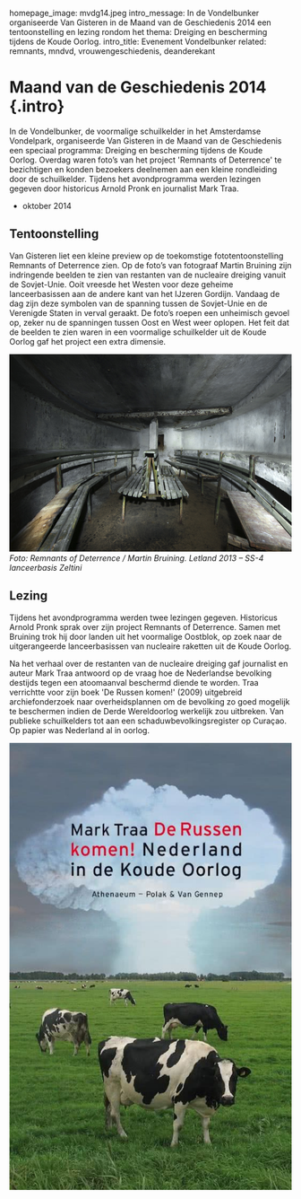 homepage_image: mvdg14.jpeg
intro_message: In de Vondelbunker organiseerde Van Gisteren in de Maand van de Geschiedenis 2014 een tentoonstelling en lezing rondom het thema: Dreiging en bescherming tijdens de Koude Oorlog.
intro_title: Evenement Vondelbunker
related: remnants, mndvd, vrouwengeschiedenis, deanderekant


# Maand van de Geschiedenis 2014 {.intro}

In de Vondelbunker, de voormalige schuilkelder in het Amsterdamse Vondelpark, organiseerde Van Gisteren in de Maand van de Geschiedenis een speciaal programma: Dreiging en bescherming tijdens de Koude Oorlog. Overdag waren foto’s van het project 'Remnants of Deterrence' te bezichtigen en konden bezoekers deelnemen aan een kleine rondleiding door de schuilkelder. Tijdens het avondprogramma werden lezingen gegeven door historicus Arnold Pronk en journalist Mark Traa.

- oktober 2014

## Tentoonstelling
Van Gisteren liet een kleine preview op de toekomstige fototentoonstelling Remnants of Deterrence zien. Op de foto’s van fotograaf Martin Bruining zijn indringende beelden te zien van restanten van de nucleaire dreiging vanuit de Sovjet-Unie. Ooit vreesde het Westen voor deze geheime lanceerbasissen aan de andere kant van het IJzeren Gordijn. Vandaag de dag zijn deze symbolen van de spanning tussen de Sovjet-Unie en de Verenigde Staten in verval geraakt. De foto’s roepen een unheimisch gevoel op, zeker nu de spanningen tussen Oost en West weer oplopen. Het feit dat de beelden te zien waren in een voormalige schuilkelder uit de Koude Oorlog gaf het project een extra dimensie.

![image](/images/remnants.jpeg)
*Foto: Remnants of Deterrence / Martin Bruining. Letland 2013 – SS-4 lanceerbasis Zeltini*

## Lezing
Tijdens het avondprogramma werden twee lezingen gegeven. Historicus Arnold Pronk sprak over zijn project Remnants of Deterrence. Samen met Bruining trok hij door landen uit het voormalige Oostblok, op zoek naar de uitgerangeerde lanceerbasissen van nucleaire raketten uit de Koude Oorlog. 

Na het verhaal over de restanten van de nucleaire dreiging gaf journalist en auteur Mark Traa antwoord op de vraag hoe de Nederlandse bevolking destijds tegen een atoomaanval beschermd diende te worden. Traa verrichtte voor zijn boek 'De Russen komen!' (2009) uitgebreid archiefonderzoek naar overheidsplannen om de bevolking zo goed mogelijk te beschermen indien de Derde Wereldoorlog werkelijk zou uitbreken. Van publieke schuilkelders tot aan een schaduwbevolkingsregister op Curaçao. Op papier was Nederland al in oorlog.

![image](/images/russen.jpeg)
